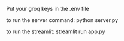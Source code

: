 Put your groq keys in the .env file

to run the server command: python server.py


to run the streamlit: streamlit run app.py

